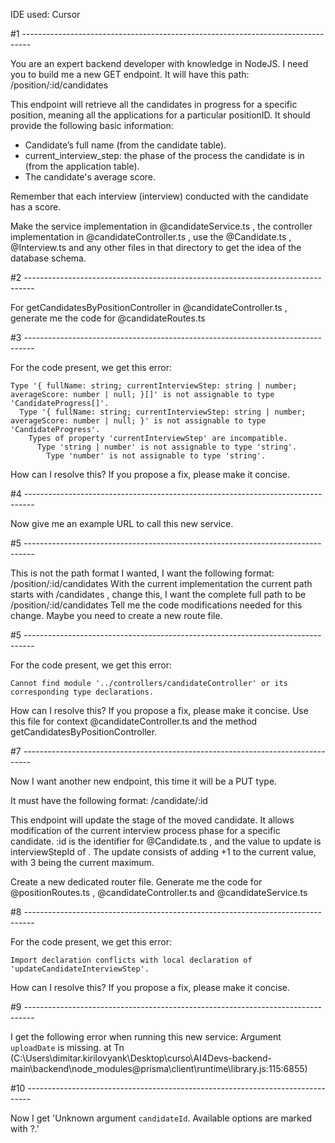 IDE used: Cursor

#1 --------------------------------------------------------------------------------

You are an expert backend developer with knowledge in NodeJS. I need you to build me a new GET endpoint. 
It will have this path: /position/:id/candidates

This endpoint will retrieve all the candidates in progress for a specific position, meaning all the applications for a particular positionID. It should provide the following basic information:

- Candidate’s full name (from the candidate table).
- current_interview_step: the phase of the process the candidate is in (from the application table).
- The candidate's average score. 

Remember that each interview (interview) conducted with the candidate has a score.

Make the service implementation in @candidateService.ts , the controller implementation in  @candidateController.ts , use the @Candidate.ts , @Interview.ts and any other files in that directory to get the idea of the database schema.

#2 --------------------------------------------------------------------------------

For getCandidatesByPositionController in  @candidateController.ts , generate me the code for @candidateRoutes.ts 

#3 --------------------------------------------------------------------------------

For the code present, we get this error:
```
Type '{ fullName: string; currentInterviewStep: string | number; averageScore: number | null; }[]' is not assignable to type 'CandidateProgress[]'.
  Type '{ fullName: string; currentInterviewStep: string | number; averageScore: number | null; }' is not assignable to type 'CandidateProgress'.
    Types of property 'currentInterviewStep' are incompatible.
      Type 'string | number' is not assignable to type 'string'.
        Type 'number' is not assignable to type 'string'.
```
How can I resolve this? If you propose a fix, please make it concise.

#4 --------------------------------------------------------------------------------

Now give me an example URL to call this new service.

#5 --------------------------------------------------------------------------------

This is not the path format I wanted, I want the following format: /position/:id/candidates
With the current implementation the current path starts with /candidates , change this, I want the complete full path to be /position/:id/candidates
Tell me the code modifications needed for this change. Maybe you need to create a new route file.

#5 --------------------------------------------------------------------------------

For the code present, we get this error:
```
Cannot find module '../controllers/candidateController' or its corresponding type declarations.
```
How can I resolve this? If you propose a fix, please make it concise. Use this file for context @candidateController.ts and the method getCandidatesByPositionController.

#7 --------------------------------------------------------------------------------

Now I want another new endpoint, this time it will be a PUT type.

It must have the following format: /candidate/:id

This endpoint will update the stage of the moved candidate. It allows modification of the current interview process phase for a specific candidate. :id is the identifier for @Candidate.ts , and the value to update is interviewStepId of . The update consists of adding +1 to the current value, with 3 being the current maximum. 

Create a new dedicated router file.
Generate me the code for @positionRoutes.ts , @candidateController.ts and @candidateService.ts 

#8 --------------------------------------------------------------------------------

For the code present, we get this error:
```
Import declaration conflicts with local declaration of 'updateCandidateInterviewStep'.
```
How can I resolve this? If you propose a fix, please make it concise.

#9 --------------------------------------------------------------------------------

I get the following error when running this new service: Argument `uploadDate` is missing.
    at Tn (C:\Users\dimitar.kirilovyank\Desktop\curso\AI4Devs-backend-main\backend\node_modules\@prisma\client\runtime\library.js:115:6855)
	
#10 -------------------------------------------------------------------------------

Now I get 'Unknown argument `candidateId`. Available options are marked with ?.'

